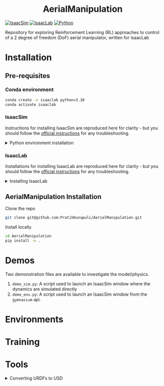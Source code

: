 <h1 align="center">
  <b>AerialManipulation</b><br>
</h1>

[![IsaacSim](https://img.shields.io/badge/IsaacSim-4.1.0-silver.svg)](https://docs.omniverse.nvidia.com/isaacsim/latest/overview.html)
[![IsaacLab](https://img.shields.io/badge/IsaacLab-1.1.0-green.svg)](https://github.com/isaac-sim/IsaacLab/tree/v1.1.0)
[![Python](https://img.shields.io/badge/python-3.10-blue.svg)](https://docs.python.org/3/whatsnew/3.10.html)

Repository for exploring Reinforcement Learning (RL) approaches to control of a 2 degree of freedom (DoF) aerial manipulator, written for IsaacLab

# Installation
## Pre-requisites
### Conda environment 
```bash
conda create -n isaaclab python=3.10
conda activate isaaclab
```
### IsaacSim
Instructions for installing IsaacSim are reproduced here for clarity - but you should follow the [official instructions](https://docs.omniverse.nvidia.com/isaacsim/latest/installation/index.html) for any troubleshooting. 

<details>
<summary>Python environment installation</summary>

```bash
pip install isaacsim==4.1.0.0 --extra-index-url https://pypi.nvidia.com
```
(Optional)
```bash
pip install isaacsim-extscache-physics==4.1.0.0 isaacsim-extscache-kit==4.1.0.0 isaacsim-extscache-kit-sdk==4.1.0.0 --extra-index-url https://pypi.nvidia.com
```
</details>

### IsaacLab
Installations for installing IsaacLab are reproduced here for clarity - but you should follow the [official instructions](https://isaac-sim.github.io/IsaacLab/source/setup/installation/pip_installation.html#installing-isaac-lab) for any troubleshooting. 

<details>
<summary>Installing IsaacLab</summary>

Clone the repo locally
```bash
git clone git@github.com:isaac-sim/IsaacLab.git
```
Install dependencies via `apt`
```bash
sudo apt install cmake build-essential
```
Install the library (this should find the previously created conda env `isaaclab` since it is the default name, but if you changed the name for the conda environment you can specify the env name in this command)
```bash
cd IsaacLab
./isaaclab.sh --install
```
</details>

## AerialManipulation Installation
Clone the repo
```bash
git clone git@github.com:PratikKunapuli/AerialManipulation.git
```

Install locally
```bash
cd AerialManipulation
pip install -e .
```

# Demos
Two demonstration files are available to investigate the model/physics. 

1. `demo_sim.py`: A script used to launch an IsaacSim window where the dynamics are simulated directly 
2. `demo_env.py`: A script used to launch an IsaacSim window from the `gymnasium` api. 

# Environments

# Training

# Tools
<details>
<summary>Converting URDFs to USD</summary>

```bash
python ./IsaacLab/source/standalone/tools/convert_urdf.py ./AerialManipulation/models/aerial_manipulator_2dof.urdf ./AerialManipulation/models/aerial_manipulator_2dof.usd --merge-joints --make-instanceable
```
</details>